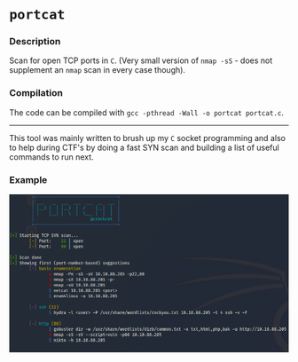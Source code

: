 # `portcat`

### Description

Scan for open TCP ports in `C`. (Very small version of `nmap -sS` - does not supplement an `nmap` scan in every case though).

### Compilation

The code can be compiled with `gcc -pthread -Wall -o portcat portcat.c`.

---

This tool was mainly written to brush up my `C` socket programming and also to help during CTF's by doing a fast SYN scan and building a list of useful commands to run next.

### Example

![preview](./preview.PNG)
